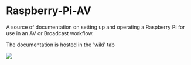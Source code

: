 # Raspberry-Pi-AV
A source of documentation on setting up and operating a Raspberry Pi for use in an AV or Broadcast workflow.

The documentation is hosted in the '[wiki](https://github.com/adamlightuk/Raspberry-Pi-AV/wiki)' tab


![](https://assets.raspberrypi.com/static/a6331df010eb56a7fafb04466af3f1aa/3f4ea/3a15d4da-46e3-4940-8be6-9fc7d201affe_RPi_4B_FEATURED.jpg)


